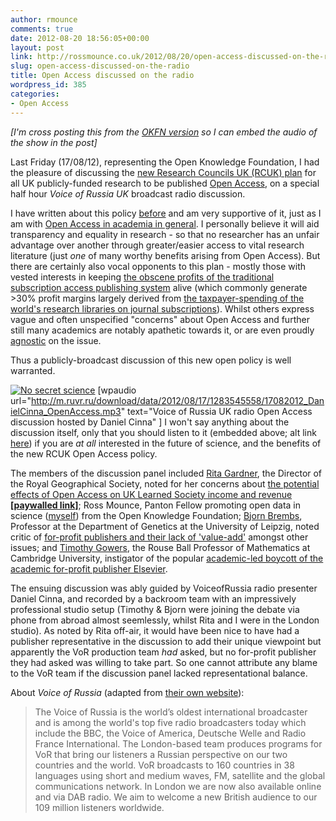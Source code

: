 ```yaml
---
author: rmounce
comments: true
date: 2012-08-20 18:56:05+00:00
layout: post
link: http://rossmounce.co.uk/2012/08/20/open-access-discussed-on-the-radio/
slug: open-access-discussed-on-the-radio
title: Open Access discussed on the radio
wordpress_id: 385
categories:
- Open Access
---
```


_[I'm cross posting this from the [OKFN version](http://science.okfn.org/2012/08/20/open-access-discussed-on-international-radio/) so I can embed the audio of the show in the post]_

Last Friday (17/08/12), representing the Open Knowledge Foundation, I had the pleasure of discussing the [new Research Councils UK (RCUK) plan](http://www.rcuk.ac.uk/media/news/2012news/Pages/120716.aspx/) for all UK publicly-funded research to be published [Open Access](http://webcache.googleusercontent.com/search?q=cache:iPhL8xmd0EwJ:www.soros.org/openaccess/read), on a special half hour _Voice of Russia UK_ broadcast radio discussion.

I have written about this policy [before](http://access.okfn.org/2012/03/27/the-new-rcuk-draft-open-access-mandate/) and am very supportive of it, just as I am with [Open Access in academia in general](http://ukwebfocus.wordpress.com/2012/03/30/guest-post-open-access-to-science-for-everyone/). I personally believe it will aid transparency and equality in research - so that no researcher has an unfair advantage over another through greater/easier access to vital research literature (just _one_ of many worthy benefits arising from Open Access). But there are certainly also vocal opponents to this plan - mostly those with vested interests in keeping [the obscene profits of the traditional subscription access publishing system](http://svpow.com/2012/01/13/the-obscene-profits-of-commercial-scholarly-publishers/) alive (which commonly generate >30% profit margins largely derived from [the taxpayer-spending of the world's research libraries on journal subscriptions](http://edchamberlain.wordpress.com/2011/12/09/a-million-squid-you-say/)). Whilst others express vague and often unspecified "concerns" about Open Access and further still many academics are notably apathetic towards it, or are even proudly [agnostic](http://www.scilogs.com/mola_mola/confessions-of-an-open-access-agnostic/) on the issue.

Thus a publicly-broadcast discussion of this new open policy is well warranted.

[![No secret science](http://farm3.staticflickr.com/2666/4128747046_f47b81c760.jpg)](http://www.flickr.com/photos/dkeats/4128747046/)
[wpaudio url="http://m.ruvr.ru/download/data/2012/08/17/1283545558/17082012_DanielCinna_OpenAccess.mp3" text="Voice of Russia UK radio Open Access discussion hosted by Daniel Cinna" ]
I won't say anything about the discussion itself, only that you should listen to it (embedded above; alt link [here](http://ruvr.co.uk/2012_08_17/85416708/)) if you are _at all_ interested in the future of science, and the benefits of the new RCUK Open Access policy.

The members of the discussion panel included [Rita Gardner](http://www.rgs.org/AboutUs/People/Director.htm), the Director of the Royal Geographical Society, noted for her concerns about [the potential effects of Open Access on UK Learned Society income and revenue **[paywalled link]**](http://www.thebookseller.com/user/login?destination=node%2F155231); Ross Mounce, Panton Fellow promoting open data in science ([myself](http://rossmounce.co.uk/)) from the Open Knowledge Foundation; [Bjorn Brembs](http://brembs.net/), Professor at the Department of Genetics at the University of Leipzig, noted critic of [for-profit publishers and their lack of 'value-add'](http://blogs.lse.ac.uk/impactofsocialsciences/2011/11/09/functionality-academic-publishing/) amongst other issues; and [Timothy Gowers](http://gowers.wordpress.com/), the Rouse Ball Professor of Mathematics at Cambridge University, instigator of the popular [academic-led boycott of the academic for-profit publisher Elsevier](http://www.guardian.co.uk/science/2012/apr/09/frustrated-blogpost-boycott-scientific-journals).

The ensuing discussion was ably guided by VoiceofRussia radio presenter Daniel Cinna, and recorded by a backroom team with an impressively professional studio setup (Timothy & Bjorn were joining the debate via phone from abroad almost seemlessly, whilst Rita and I were in the London studio). As noted by Rita off-air, it would have been nice to have had a publisher representative in the discussion to add their unique viewpoint but apparently the VoR production team _had_ asked, but no for-profit publisher they had asked was willing to take part. So one cannot attribute any blame to the VoR team if the discussion panel lacked representational balance.

About _Voice of Russia_ (adapted from [their own website](http://ruvr.co.uk/about.html)):


<blockquote>The Voice of Russia is the world’s oldest international broadcaster and is among the world's top five radio broadcasters today which include the BBC, the Voice of America, Deutsche Welle and Radio France International. The London-based team produces programs for VoR that bring our listeners a Russian perspective on our two countries and the world. VoR broadcasts to 160 countries in 38 languages using short and medium waves, FM, satellite and the global communications network. In London we are now also available online and via DAB radio. We aim to welcome a new British audience to our 109 million listeners worldwide.</blockquote>

